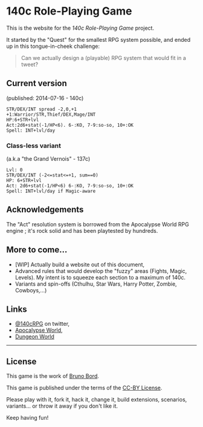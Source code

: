 # 140c Role-Playing Game

This is the website for the *140c Role-Playing Game* project.

It started by the "Quest" for the smallest RPG system possible, and ended up in
this tongue-in-cheek challenge:

> Can we actually design a (playable) RPG system that would fit in a tweet?

## Current version

(published: 2014-07-16 - 140c)

    STR/DEX/INT spread -2,0,+1
    +1:Warrior/STR,Thief/DEX,Mage/INT
    HP:6+STR+lvl
    Act:2d6+stat(-1/HP<6). 6-:KO, 7-9:so-so, 10+:OK
    Spell: INT+lvl/day


### Class-less variant

(a.k.a "the Grand Vernois" - 137c)

    Lvl: 0
    STR/DEX/INT (-2<=stat<=+1, sum==0)
    HP: 6+STR+lvl
    Act: 2d6+stat(-1/HP<6) 6-:KO, 7-9:so-so, 10+:OK
    Spell: INT+lvl/day if Magic-aware

## Acknowledgements

The "Act" resolution system is borrowed from the Apocalypse World RPG engine ; it's rock solid and has been playtested by hundreds.

## More to come...

* [WIP] Actually build a website out of this document,
* Advanced rules that would develop the "fuzzy" areas (Fights, Magic, Levels). My intent is to squeeze each section to a maximum of 140c.
* Variants and spin-offs (Cthulhu, Star Wars, Harry Potter, Zombie, Cowboys,...)

## Links

* [@140cRPG](https://twitter.com/140cRPG) on twitter,
* [Apocalypse World](http://apocalypse-world.com/),
* [Dungeon World](http://www.dungeon-world.com/)

----

## License

This game is the work of [Bruno Bord](http://jehaisleprintemps.net/).

This game is published under the terms of the [CC-BY License](http://creativecommons.org/licenses/by/4.0/).

Please play with it, fork it, hack it, change it, build extensions, scenarios, variants... or throw it away if you don't like it.

Keep having fun!
